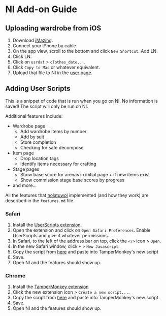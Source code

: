 # NI Add-on Guide

## Uploading wardrobe from iOS
1. Download [iMazing](https://imazing.com).
2. Connect your iPhone by cable.
3. On the app view, scroll to the bottom and click `New Shortcut`. Add LN.
4. Click LN.
5. Click on `usrdat` > `clothes_date...`.
6. Click `Copy to Mac` or whatever equivalent.
7. Upload that file to NI in the [user page](https://my.nikkis.info/user/ln).

## Adding User Scripts
This is a snippet of code that is run when you go on NI. No information is saved! The script will only be run on NI.

Additional features include:
* Wardrobe page
  * Add wardrobe items by number
  * Add by suit
  * Store completion
  * Checking for safe decompose
* Item page
  * Drop location tags
  * Identify items necessary for crafting
* Stage pages
  * Show base score for arenas in initial page + if new items exist
  * Show commission stage base scores by progress
* and more...

All the features that [holatuwol](https://github.com/holatuwol/myni-userscript) implemented (and how they work) are described in the `features.md` file.

### Safari
1. Install the [UserScripts extension](https://apps.apple.com/us/app/userscripts/id1463298887?mt=12).
2. Open the extension and click on `Open Safari Preferences`. Enable UserScripts and give it whatever permissions.
3. In Safari, to the left of the address bar on top, click the `</>` icon > `Open`.
4. In the new Safari window, click `+` > `New Javascript`.
5. Copy the script from [here](https://openuserjs.org/scripts/holatuwol/Nikkis_Info_Add_By_Number/source) and paste into TamperMonkey's new script
6. Save.
7. Open NI and the features should show up.

### Chrome
1. Install the [TamperMonkey extension](https://chrome.google.com/webstore/detail/tampermonkey/dhdgffkkebhmkfjojejmpbldmpobfkfo?hl=en)
2. Click the new extension icon > `Create a new script...`.
3. Copy the script from [here](https://openuserjs.org/scripts/holatuwol/Nikkis_Info_Add_By_Number/source) and paste into TamperMonkey's new script.
4. Save.
5. Open NI and the features should show up.